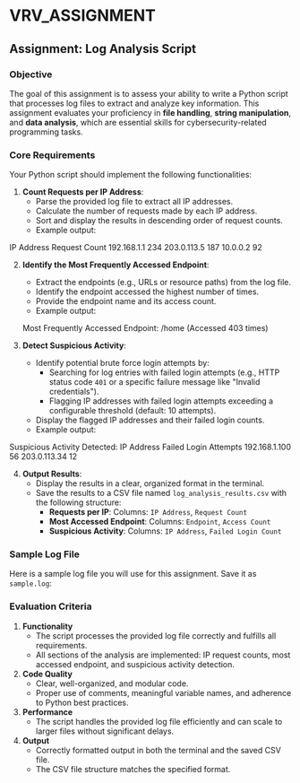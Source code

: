 # VRV_ASSIGNMENT

## Assignment: Log Analysis Script

### **Objective**

The goal of this assignment is to assess your ability to write a Python script that processes log files to extract and analyze key information. This assignment evaluates your proficiency in **file handling**, **string manipulation**, and **data analysis**, which are essential skills for cybersecurity-related programming tasks.

### **Core Requirements**

Your Python script should implement the following functionalities:

1. **Count Requests per IP Address**:
    - Parse the provided log file to extract all IP addresses.
    - Calculate the number of requests made by each IP address.
    - Sort and display the results in descending order of request counts.
    - Example output:
  
  IP Address           Request Count
192.168.1.1          234
203.0.113.5          187
10.0.0.2             92

2. **Identify the Most Frequently Accessed Endpoint**:
    - Extract the endpoints (e.g., URLs or resource paths) from the log file.
    - Identify the endpoint accessed the highest number of times.
    - Provide the endpoint name and its access count.
    - Example output:
  
   Most Frequently Accessed Endpoint:
/home (Accessed 403 times)

3. **Detect Suspicious Activity**:
    - Identify potential brute force login attempts by:
        - Searching for log entries with failed login attempts (e.g., HTTP status code `401` or a specific failure message like "Invalid credentials").
        - Flagging IP addresses with failed login attempts exceeding a configurable threshold (default: 10 attempts).
    - Display the flagged IP addresses and their failed login counts.
    - Example output:

Suspicious Activity Detected:
IP Address           Failed Login Attempts
192.168.1.100        56
203.0.113.34         12

4. **Output Results**:
    - Display the results in a clear, organized format in the terminal.
    - Save the results to a CSV file named `log_analysis_results.csv` with the following structure:
        - **Requests per IP**: Columns: `IP Address`, `Request Count`
        - **Most Accessed Endpoint**: Columns: `Endpoint`, `Access Count`
        - **Suspicious Activity**: Columns: `IP Address`, `Failed Login Count`
     
  ### **Sample Log File**

Here is a sample log file you will use for this assignment. Save it as `sample.log`:



### **Evaluation Criteria**

1. **Functionality**
    - The script processes the provided log file correctly and fulfills all requirements.
    - All sections of the analysis are implemented: IP request counts, most accessed endpoint, and suspicious activity detection.
2. **Code Quality**
    - Clear, well-organized, and modular code.
    - Proper use of comments, meaningful variable names, and adherence to Python best practices.
3. **Performance**
    - The script handles the provided log file efficiently and can scale to larger files without significant delays.
4. **Output**
    - Correctly formatted output in both the terminal and the saved CSV file.
    - The CSV file structure matches the specified format.
